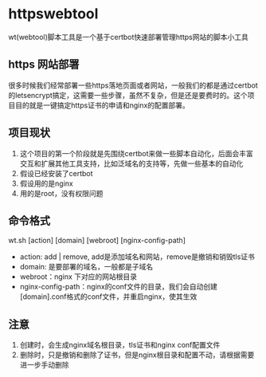 # httpswebtool
wt(webtool)脚本工具是一个基于certbot快速部署管理https网站的脚本小工具

## https 网站部署
很多时候我们经常部署一些https落地页面或者网站，一般我们的都是通过certbot的letsencrypt搞定，这需要一些步骤，虽然不复杂，但是还是要费时的。这个项目目的就是一键搞定https证书的申请和nginx的配置部署。

## 项目现状
1. 这个项目的第一个阶段就是先围绕certbot来做一些脚本自动化，后面会丰富交互和扩展其他工具支持，比如泛域名的支持等，先做一些基本的自动化
2. 假设已经安装了certbot
3. 假设用的是nginx
4. 用的是root，没有权限问题

## 命令格式
wt.sh [action] [domain]  [webroot]  [nginx-config-path]

- action: add | remove, add是添加域名和网站，remove是撤销和销毁tls证书
- domain: 是要部署的域名，一般都是子域名
- webroot：nginx 下对应的网站根目录
- nginx-config-path：nginx的conf文件的目录，我们会自动创建[domain].conf格式的conf文件，并重启nginx，使其生效

## 注意
1. 创建时，会生成nginx域名根目录，tls证书和nginx conf配置文件
2. 删除时，只是撤销和删除了证书，但是nginx根目录和配置不动，请根据需要进一步手动删除
